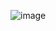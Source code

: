 ![image](https://github.com/yozhikgod/08.09.2023_redos_and_programs/assets/112688367/738268d9-e8e5-43c9-969d-64be8f6de397)


